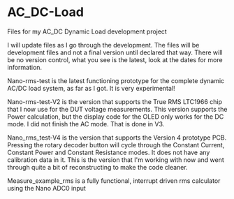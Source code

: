 # AC_DC-Load
Files for my AC_DC Dynamic Load development project

I will update files as I go through the development.
The files will be development files and not a final version until declared that way.
There will be no version control, what you see is the latest, look at the dates for more information.

Nano-rms-test is the latest functioning prototype for the complete dynamic AC/DC load system, as far as I got. It is very experimental!

Nano-rms-test-V2 is the version that supports the True RMS LTC1966 chip that I now use for the DUT voltage measurements. This version supports the Power calculation, but the display code for the OLED only works for the DC mode. I did not finish the AC mode. That is done in V3.

Nano_rms_test-V4 is the version that supports the Version 4 prototype PCB. Pressing the rotary decoder button will cycle through the Constant Current, Constant Power and Constant Resistance modes. It does not have any calibration data in it. This is the version that I'm working with now and went through quite a bit of reconstructing to make the code cleaner.

Measure_example_rms is a fully functional, interrupt driven rms calculator using the Nano ADC0 input
